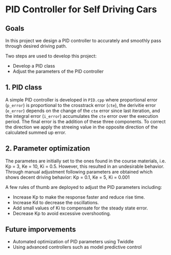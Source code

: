 # PID Controller for Self Driving Cars


## Goals
In this project we design a PID controller to accurately and smoothly pass through desired driving path.

Two steps are used to develop this project:
* Develop a PID class
* Adjust the parameters of the PID controller


## 1. PID class

A simple PID controller is developed in `PID.cpp` where proportional error (`p_error`) is proportional to the crosstrack error (`cte`), the derivitie error (`e_error`) depends on the change of the `cte` error since last iteration, and the integral error (`i_error`) accumulates the `cte` error over the execution period. The final error is the addition of these three components. To correct the direction we apply the streeing value in the opposite direction of the calculated summed up error.


## 2. Parameter optimization

The parametes are initially set to the ones found in the course materials, i.e. Kp = 3, Ke = 10, Ki = 0.5. However, this resulted in an undesirable behavior. Through manual adjustment following parameters are obtained which shows decent driving behavior: Kp = 0.1, Ke = 5, Ki = 0.001

A few rules of thumb are deployed to adjust the PID parameters including:
* Increase Kp to make the response faster and reduce rise time.
* Increase Kd to decrease the oscillations.
* Add small values of Ki to compensate for the steady state error.
* Decrease Kp to avoid excessive overshooting.


## Future imporvements

* Automated optimization of PID parameters using Twiddle
* Using advanced controllers such as model predictive control





